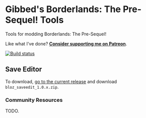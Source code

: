# Gibbed's Borderlands: The Pre-Sequel! Tools

Tools for modding Borderlands: The Pre-Sequel!

Like what I've done? **[Consider supporting me on Patreon](http://patreon.com/gibbed)**.

[![Build status](https://ci.appveyor.com/api/projects/status/a20k0lr13joyb835/branch/master?svg=true)](https://ci.appveyor.com/project/gibbed/gibbed-borderlandsoz/branch/master)

## Save Editor

To download, [go to the current release](https://github.com/gibbed/Gibbed.BorderlandsOz/releases/latest) and download `bloz_saveedit_1.0.x.zip`.

### Community Resources

TODO.
